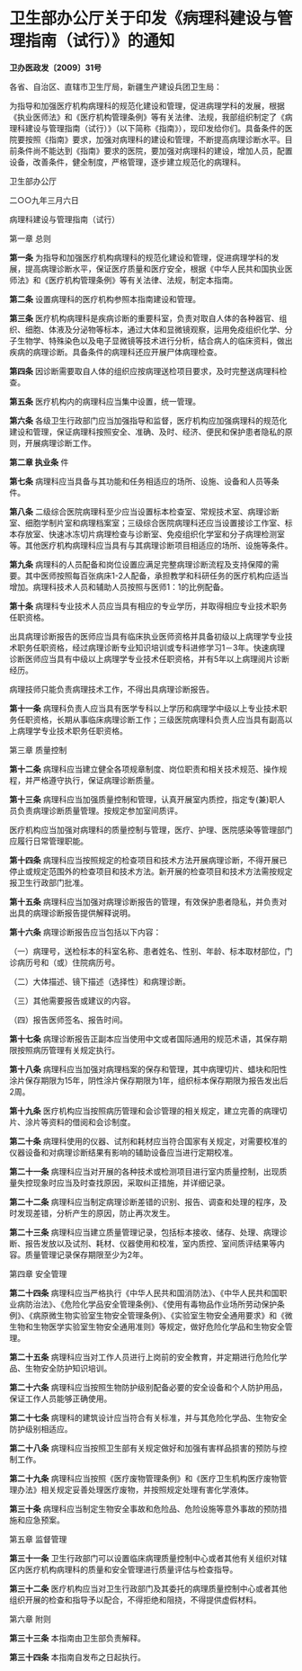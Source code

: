 # 卫生部办公厅关于印发《病理科建设与管理指南（试行）》的通知

**卫办医政发〔2009〕31号**

各省、自治区、直辖市卫生厅局，新疆生产建设兵团卫生局：

为指导和加强医疗机构病理科的规范化建设和管理，促进病理学科的发展，根据《执业医师法》和《医疗机构管理条例》等有关法律、法规，我部组织制定了《病理科建设与管理指南（试行）》（以下简称《指南》），现印发给你们。具备条件的医院要按照《指南》要求，加强对病理科的建设和管理，不断提高病理诊断水平。目前条件尚不能达到《指南》要求的医院，要加强对病理科的建设，增加人员，配置设备，改善条件，健全制度，严格管理，逐步建立规范化的病理科。

卫生部办公厅

二○○九年三月六日

病理科建设与管理指南（试行）

第一章 总则

**第一条** 为指导和加强医疗机构病理科的规范化建设和管理，促进病理学科的发展，提高病理诊断水平，保证医疗质量和医疗安全，根据《中华人民共和国执业医师法》和《医疗机构管理条例》等有关法律、法规，制定本指南。

**第二条** 设置病理科的医疗机构参照本指南建设和管理。

**第三条** 医疗机构病理科是疾病诊断的重要科室，负责对取自人体的各种器官、组织、细胞、体液及分泌物等标本，通过大体和显微镜观察，运用免疫组织化学、分子生物学、特殊染色以及电子显微镜等技术进行分析，结合病人的临床资料，做出疾病的病理诊断。具备条件的病理科还应开展尸体病理检查。

**第四条** 因诊断需要取自人体的组织应按病理送检项目要求，及时完整送病理科检查。

**第五条** 医疗机构内的病理科应当集中设置，统一管理。

**第六条** 各级卫生行政部门应当加强指导和监督，医疗机构应加强病理科的规范化建设和管理，保证病理科按照安全、准确、及时、经济、便民和保护患者隐私的原则，开展病理诊断工作。

**第二章 执业条** 件

**第七条** 病理科应当具备与其功能和任务相适应的场所、设施、设备和人员等条件。

**第八条** 二级综合医院病理科至少应当设置标本检查室、常规技术室、病理诊断室、细胞学制片室和病理档案室；三级综合医院病理科还应当设置接诊工作室、标本存放室、快速冰冻切片病理检查与诊断室、免疫组织化学室和分子病理检测室等。其他医疗机构病理科应当具有与其病理诊断项目相适应的场所、设施等条件。

**第九条** 病理科的人员配备和岗位设置应满足完整病理诊断流程及支持保障的需要。其中医师按照每百张病床1-2人配备，承担教学和科研任务的医疗机构应适当增加。病理科技术人员和辅助人员按照与医师1：1的比例配备。

**第十条** 病理科专业技术人员应当具有相应的专业学历，并取得相应专业技术职务任职资格。

出具病理诊断报告的医师应当具有临床执业医师资格并具备初级以上病理学专业技术职务任职资格，经过病理诊断专业知识培训或专科进修学习1－3年。快速病理诊断医师应当具有中级以上病理学专业技术任职资格，并有5年以上病理阅片诊断经历。

病理技师只能负责病理技术工作，不得出具病理诊断报告。

**第十一条** 病理科负责人应当具有医学专科以上学历和病理学中级以上专业技术职务任职资格，长期从事临床病理诊断工作；三级医院病理科负责人应当具有副高以上病理学专业技术职务任职资格。

第三章 质量控制

**第十二条** 病理科应当建立健全各项规章制度、岗位职责和相关技术规范、操作规程，并严格遵守执行，保证病理诊断质量。

**第十三条** 病理科应当加强质量控制和管理，认真开展室内质控，指定专(兼)职人员负责病理诊断质量管理。按规定参加室间质评。

医疗机构应当加强对病理科的质量控制与管理，医疗、护理、医院感染等管理部门应履行日常管理职能。

**第十四条** 病理科应当按照规定的检查项目和技术方法开展病理诊断，不得开展已停止或规定范围外的检查项目和技术方法。新开展的检查项目和技术方法需按规定报卫生行政部门批准。

**第十五条** 病理科应当加强对病理诊断报告的管理，有效保护患者隐私，并负责对出具的病理诊断报告提供解释说明。

**第十六条** 病理诊断报告应当包括以下内容：

（一）病理号，送检标本的科室名称、患者姓名、性别、年龄、标本取材部位，门诊病历号和（或）住院病历号。

（二）大体描述、镜下描述（选择性）和病理诊断。

（三）其他需要报告或建议的内容。

（四）报告医师签名、报告时间。

**第十七条** 病理诊断报告正副本应当使用中文或者国际通用的规范术语，其保存期限按照病历管理有关规定执行。

**第十八条** 病理科应当加强对病理档案的保存和管理，其中病理切片、蜡块和阳性涂片保存期限为15年，阴性涂片保存期限为1年，组织标本保存期限为报告发出后2周。

**第十九条** 医疗机构应当按照病历管理和会诊管理的相关规定，建立完善的病理切片、涂片等资料的借阅和会诊制度。

**第二十条** 病理科使用的仪器、试剂和耗材应当符合国家有关规定，对需要校准的仪器设备和对病理诊断结果有影响的辅助设备应当进行定期校准。

**第二十一条** 病理科应当对开展的各种技术或检测项目进行室内质量控制，出现质量失控现象时应当及时查找原因，采取纠正措施，并详细记录。

**第二十二条** 病理科应当制定病理诊断差错的识别、报告、调查和处理的程序，及时发现差错，分析产生的原因，防止再次发生。

**第二十三条** 病理科应当建立质量管理记录，包括标本接收、储存、处理、病理诊断、报告发放以及试剂、耗材、仪器使用和校准，室内质控、室间质评结果等内容。质量管理记录保存期限至少为2年。

第四章 安全管理

**第二十四条** 病理科应当严格执行《中华人民共和国消防法》、《中华人民共和国职业病防治法》、《危险化学品安全管理条例》、《使用有毒物品作业场所劳动保护条例》、《病原微生物实验室生物安全管理条例》、《实验室生物安全通用要求》和《微生物和生物医学实验室生物安全通用准则》等规定，做好危险化学品和生物安全管理。

**第二十五条** 病理科应当对工作人员进行上岗前的安全教育，并定期进行危险化学品、生物安全防护知识培训。

**第二十六条** 病理科应当按照生物防护级别配备必要的安全设备和个人防护用品，保证工作人员能够正确使用。

**第二十七条** 病理科的建筑设计应当符合有关标准，并与其危险化学品、生物安全防护级别相适应。

**第二十八条** 病理科应当按照卫生部有关规定做好和加强有害样品损害的预防与控制工作。

**第二十九条** 病理科应当按照《医疗废物管理条例》和《医疗卫生机构医疗废物管理办法》相关规定妥善处理医疗废物，并按照规定处理有害化学液体。

**第三十条** 病理科应当制定生物安全事故和危险品、危险设施等意外事故的预防措施和应急预案。

第五章 监督管理

**第三十一条** 卫生行政部门可以设置临床病理质量控制中心或者其他有关组织对辖区内医疗机构病理科的质量和安全管理进行质量评估与检查指导。

**第三十二条** 医疗机构应当对卫生行政部门及其委托的病理质量控制中心或者其他组织开展的检查和指导予以配合，不得拒绝和阻挠，不得提供虚假材料。

第六章 附则

**第三十三条** 本指南由卫生部负责解释。

**第三十四条** 本指南自发布之日起执行。
